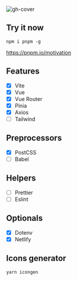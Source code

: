 ![gh-cover](https://user-images.githubusercontent.com/25357754/199942788-33ff28c3-2061-460b-8a4c-49620bc6dbc3.png)

## Try it now

```
npm i pnpm -g
```
https://pnpm.io/motivation

## Features

- [x] Vite
- [x] Vue
- [x] Vue Router
- [x] Pinia
- [x] Axios
- [ ] Tailwind

## Preprocessors

- [x] PostCSS
- [ ] Babel

## Helpers

- [ ] Prettier
- [ ] Eslint

## Optionals

- [x] Dotenv
- [x] Netlify

## Icons generator

```
yarn icongen
```
